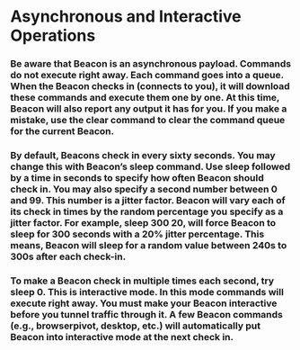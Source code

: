 # Asynchronous and Interactive Operations

### Be aware that Beacon is an asynchronous payload. Commands do not execute right away. Each command goes into a queue. When the Beacon checks in (connects to you), it will download these commands and execute them one by one. At this time, Beacon will also report any output it has for you. If you make a mistake, use the clear command to clear the command queue for the current Beacon.

### By default, Beacons check in every sixty seconds. You may change this with Beacon’s sleep command. Use sleep followed by a time in seconds to specify how often Beacon should check in. You may also specify a second number between 0 and 99. This number is a jitter factor. Beacon will vary each of its check in times by the random percentage you specify as a jitter factor. For example, sleep 300 20, will force Beacon to sleep for 300 seconds with a 20% jitter percentage. This means, Beacon will sleep for a random value between 240s to 300s after each check-in.

### To make a Beacon check in multiple times each second, try sleep 0. This is interactive mode. In this mode commands will execute right away. You must make your Beacon interactive before you tunnel traffic through it. A few Beacon commands (e.g., browserpivot, desktop, etc.) will automatically put Beacon into interactive mode at the next check in.

